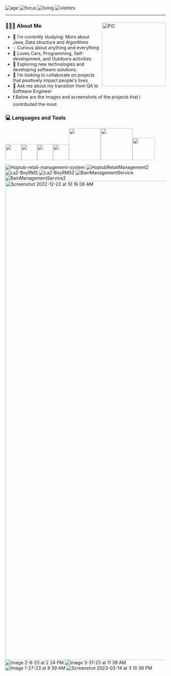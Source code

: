![age](https://img.shields.io/badge/age-27-blue)
![focus](https://img.shields.io/badge/focus-FrontEnd-brightgreen)
![living](https://img.shields.io/badge/living-ChicagoSanFrancisco-dodgerblue)
![visitors](https://visitor-badge.glitch.me/badge?page_id=kushtar)

<hr>
<section>

  <span>
    <img align="right" alt="PIC" width = "200px" height="200px" src="./cat.gif" />
    <h3> 👨🏻‍💻 About Me </h3>
  </span>

  - 🌱 I’m currently studying: More about Java, Data structure and Algorithms
  - 💡 Curious about anything and everything
  - 🖤  Loves Cars, Programming, Self-development, and Outdoors activities
  - 🤔 Exploring new technologies and developing software solutions.
  - 🤝 I’m looking to collaborate on projects that positively impact people's lives.
  - 💬 Ask me about my transition from QA to Software Engineer
  - ❗️ Below are the images and screenshots of the projects that I contributed the most.
</section>

<section>
  <h3> 💻 Languages and Tools </h3>
  <p>
   <img src="https://media3.giphy.com/media/ln7z2eWriiQAllfVcn/200w.webp" width="50"><img src="https://i.giphy.com/media/eNAsjO55tPbgaor7ma/200w.webp" width="50"><img src="https://i.giphy.com/media/IdyAQJVN2kVPNUrojM/200.webp" width="50"><img src="https://media3.giphy.com/media/kdFc8fubgS31b8DsVu/giphy.webp" width="50"><img src="https://camo.githubusercontent.com/b24914711d892af6d10c99624bb0fa576a0611ae17eb125380c517b2059063a4/68747470733a2f2f6e657861782e696e2f77702d636f6e74656e742f75706c6f6164732f323032302f31312f6a6176612d312e676966" width="100"><img src="https://media.giphy.com/media/kH1DBkPNyZPOk0BxrM/giphy.webp" width="100"><img src="https://media.giphy.com/media/SsCYf6DRFJrOpP0IoM/giphy.gif" width="70">
  <p>
</section>


![Hoptub-retail-management-system](https://github.com/Kushtarbek/kushtarbek/assets/44345257/783e0a4c-0387-4051-b9c6-4f63c57aa759)
![HoptubRetailManagement2](https://github.com/Kushtarbek/kushtarbek/assets/44345257/5cb81ee0-8a51-4503-866a-fa2330784226)
![LaZ-BoyRMS](https://github.com/Kushtarbek/kushtarbek/assets/44345257/438cf353-7b83-4a9d-b986-9e3b33701eda)
![LaZ-BoyRMS2](https://github.com/Kushtarbek/kushtarbek/assets/44345257/0b1835cf-e742-489d-a73e-7c422304a306)
![BainManagementService](https://github.com/Kushtarbek/kushtarbek/assets/44345257/746ea4ca-c8fc-423b-a58b-29f16e7ebef9)
![BainManagementService2](https://github.com/Kushtarbek/kushtarbek/assets/44345257/f2d7e49c-c9d8-4ec7-bfa2-99331f6bbcdf)
<img width="1506" alt="Screenshot 2022-12-22 at 10 16 08 AM" src="https://github.com/Kushtarbek/kushtarbek/assets/44345257/cc3aec0f-4fb6-46e4-a2f8-e267a68069c2">
![Image 2-8-23 at 2 24 PM](https://github.com/Kushtarbek/kushtarbek/assets/44345257/c17325b4-79b4-4592-9244-cd813db4418d)
![Image 3-31-23 at 11 39 AM](https://github.com/Kushtarbek/kushtarbek/assets/44345257/e88cbf02-530a-4b7f-8588-12a94034bf90)
![Image 1-27-23 at 9 39 AM](https://github.com/Kushtarbek/kushtarbek/assets/44345257/4ccf47b8-8db6-4417-9f32-d11c4859ed78)
![Screenshot 2023-03-14 at 3 10 36 PM](https://github.com/Kushtarbek/kushtarbek/assets/44345257/b5754a82-79af-4ada-908e-eef6049e6b9c)

